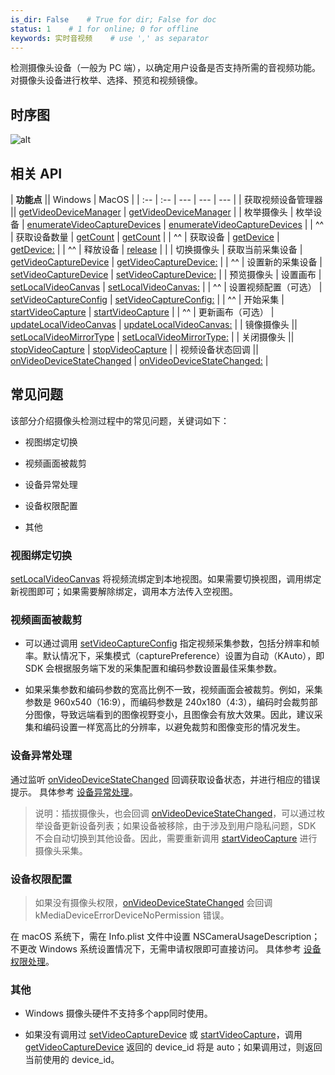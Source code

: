 ```yaml
---
is_dir: False    # True for dir; False for doc
status: 1    # 1 for online; 0 for offline
keywords: 实时音视频    # use ',' as separator
---
```


检测摄像头设备（一般为 PC 端），以确定用户设备是否支持所需的音视频功能。对摄像头设备进行枚举、选择、预览和视频镜像。

## 时序图

![alt](https://portal.volccdn.com/obj/volcfe/cloud-universal-doc/upload_c1e90c38a68382dbfbacda8c92ebc49b.png)

## 相关 API

| **功能点** || Windows | MacOS |
| :-- | :-- | --- | --- | --- |
| 获取视频设备管理器 || [getVideoDeviceManager](Windows-api#IRTCVideo-getvideodevicemanager) | [getVideoDeviceManager](macOS-api#ByteRTCVideo-getvideodevicemanager) |
| 枚举摄像头 | 枚举设备 | [enumerateVideoCaptureDevices](Windows-api#IVideoDeviceManager-enumeratevideocapturedevices) | [enumerateVideoCaptureDevices](macOS-api#ByteRTCVideoDeviceManager-enumeratevideocapturedevices) |
| ^^ | 获取设备数量 | [getCount](Windows-api#IVideoDeviceCollection-getcount) | [getCount](macOS-api#ByteRTCDeviceCollection-getcount) |
| ^^ | 获取设备 | [getDevice](Windows-api#IVideoDeviceCollection-getdevice) | [getDevice:](macOS-api#ByteRTCDeviceCollection-getdevice-devicename-deviceid) |
| ^^ | 释放设备 | [release](Windows-api#IVideoDeviceCollection-release) |  |
| 切换摄像头 | 获取当前采集设备 | [getVideoCaptureDevice](Windows-api#IVideoDeviceManager-getvideocapturedevice) | [getVideoCaptureDevice:](macOS-api#ByteRTCVideoDeviceManager-getvideocapturedevice) |
| ^^ | 设置新的采集设备 | [setVideoCaptureDevice](Windows-api#IVideoDeviceManager-setvideocapturedevice) | [setVideoCaptureDevice:](macOS-api#ByteRTCVideoDeviceManager-setvideocapturedevice) |
| 预览摄像头 | 设置画布 | [setLocalVideoCanvas](Windows-api#IRTCVideo-setlocalvideocanvas) | [setLocalVideoCanvas:](macOS-api#ByteRTCVideo-setlocalvideocanvas-withcanvas) |
| ^^ | 设置视频配置（可选） | [setVideoCaptureConfig](Windows-api#IRTCVideo-setvideocaptureconfig) | [setVideoCaptureConfig:](macOS-api#ByteRTCVideo-setvideocaptureconfig) |
| ^^ | 开始采集 | [startVideoCapture](Windows-api#IRTCVideo-startvideocapture) | [startVideoCapture](macOS-api#ByteRTCVideo-startvideocapture) |
| ^^ | 更新画布（可选） | [updateLocalVideoCanvas](Windows-api#IRTCVideo-updatelocalvideocanvas) | [updateLocalVideoCanvas:](macOS-api#ByteRTCVideo-updatelocalvideocanvas-withrendermode-withbackgroundcolor) |
| 镜像摄像头 || [setLocalVideoMirrorType](Windows-api#IRTCVideo-setlocalvideomirrortype) | [setLocalVideoMirrorType:](macOS-api#ByteRTCVideo-setlocalvideomirrortype) |
| 关闭摄像头 || [stopVideoCapture](Windows-api#IRTCVideo-stopvideocapture) | [stopVideoCapture](macOS-api#ByteRTCVideo-stopvideocapture) |
| 视频设备状态回调 || [onVideoDeviceStateChanged](Windows-callback#IRTCVideoEventHandler-onvideodevicestatechanged) | [onVideoDeviceStateChanged:](macOS-callback#ByteRTCVideoDelegate-rtcengine-onvideodevicestatechanged-device_type-device_state-device_error) |

## 常见问题

该部分介绍摄像头检测过程中的常见问题，关键词如下：

- 视图绑定切换
	
- 视频画面被裁剪
	
- 设备异常处理
	
- 设备权限配置
	
- 其他
	

### 视图绑定切换

[setLocalVideoCanvas](Windows-api#IRTCVideo-setlocalvideocanvas) 将视频流绑定到本地视图。如果需要切换视图，调用绑定新视图即可；如果需要解除绑定，调用本方法传入空视图。

### 视频画面被裁剪

- 可以通过调用 [setVideoCaptureConfig](Windows-api#IRTCVideo-setvideocaptureconfig) 指定视频采集参数，包括分辨率和帧率。默认情况下，采集模式（capturePreference）设置为自动（KAuto），即 SDK 会根据服务端下发的采集配置和编码参数设置最佳采集参数。
	
- 如果采集参数和编码参数的宽高比例不一致，视频画面会被裁剪。例如，采集参数是 960x540（16:9），而编码参数是 240x180（4:3），编码时会裁剪部分图像，导致远端看到的图像视野变小，且图像会有放大效果。因此，建议采集和编码设置一样宽高比的分辨率，以避免裁剪和图像变形的情况发生。
	

### 设备异常处理

通过监听 [onVideoDeviceStateChanged](Windows-callback#IRTCVideoEventHandler-onvideodevicestatechanged) 回调获取设备状态，并进行相应的错误提示。
具体参考 [设备异常处理](https://www.volcengine.com/docs/6348/1157763)。

> 说明：插拔摄像头，也会回调 [onVideoDeviceStateChanged](Windows-callback#IRTCVideoEventHandler-onvideodevicestatechanged)，可以通过枚举设备更新设备列表；如果设备被移除，由于涉及到用户隐私问题，SDK 不会自动切换到其他设备。因此，需要重新调用 [startVideoCapture](Windows-api#IRTCVideo-startvideocapture) 进行摄像头采集。

### 设备权限配置

> 如果没有摄像头权限，[onVideoDeviceStateChanged](Windows-callback#IRTCVideoEventHandler-onvideodevicestatechanged) 会回调 kMediaDeviceErrorDeviceNoPermission 错误。

在 macOS 系统下，需在 Info.plist 文件中设置 NSCameraUsageDescription；不更改 Windows 系统设置情况下，无需申请权限即可直接访问。
具体参考 [设备权限处理](1157762)。

### 其他

- Windows 摄像头硬件不支持多个app同时使用。
	
- 如果没有调用过 [setVideoCaptureDevice](Windows-api#IVideoDeviceManager-setvideocapturedevice) 或 [startVideoCapture](Windows-api#IRTCVideo-startvideocapture)，调用 [getVideoCaptureDevice](Windows-api#IVideoDeviceManager-getvideocapturedevice) 返回的 device\_id 将是 auto；如果调用过，则返回当前使用的 device\_id。
